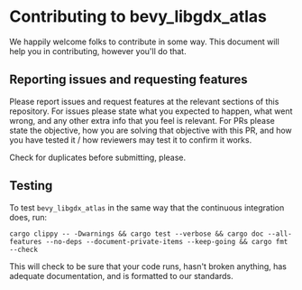 # Contributing to bevy_libgdx_atlas

We happily welcome folks to contribute in some way. This document will help you in contributing, however you'll do that.

## Reporting issues and requesting features

Please report issues and request features at the relevant sections of this repository. For issues please state what you expected to happen, what went wrong, and any other extra info that you feel is relevant. For PRs please state the objective, how you are solving that objective with this PR, and how you have tested it / how reviewers may test it to confirm it works.

Check for duplicates before submitting, please.

## Testing

To test `bevy_libgdx_atlas` in the same way that the continuous integration does, run:

`cargo clippy -- -Dwarnings && cargo test --verbose && cargo doc --all-features --no-deps --document-private-items --keep-going && cargo fmt --check` 

This will check to be sure that your code runs, hasn't broken anything, has adequate documentation, and is formatted to our standards.
